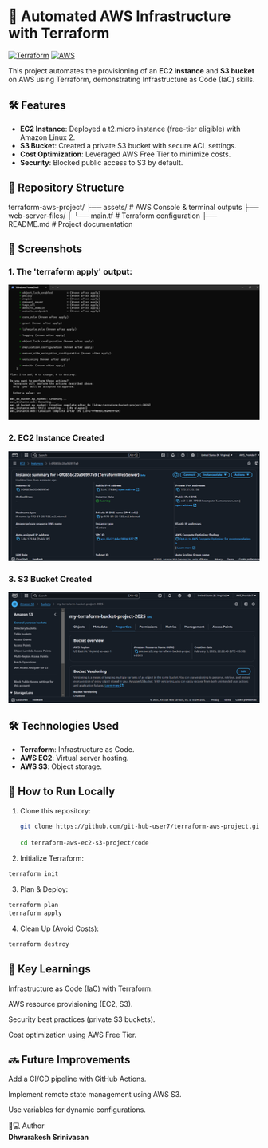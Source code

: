 # 🚀 Automated AWS Infrastructure with Terraform

[![Terraform](https://img.shields.io/badge/Terraform-7B42BC?style=for-the-badge&logo=terraform&logoColor=white)](https://www.terraform.io)
[![AWS](https://img.shields.io/badge/AWS-FF9900?style=for-the-badge&logo=amazonaws&logoColor=white)](https://aws.amazon.com)

This project automates the provisioning of an **EC2 instance** and **S3 bucket** on AWS using Terraform, demonstrating Infrastructure as Code (IaC) skills.

## 🛠️ Features
- **EC2 Instance**: Deployed a t2.micro instance (free-tier eligible) with Amazon Linux 2.
- **S3 Bucket**: Created a private S3 bucket with secure ACL settings.
- **Cost Optimization**: Leveraged AWS Free Tier to minimize costs.
- **Security**: Blocked public access to S3 by default.

## 📂 Repository Structure
terraform-aws-project/
├── assets/ # AWS Console & terminal outputs
├── web-server-files/
│ └── main.tf # Terraform configuration
├── README.md # Project documentation

## 📸 Screenshots  
### 1. The 'terraform apply' output:  
![The 'terraform apply' output](assets/Terraform_Apply.png)  

### 2. EC2 Instance Created  
![EC2 Instance](assets/EC2_Instance.png)  

### 3. S3 Bucket Created  
![S3 Bucket](assets/S3_Bucket.png)  

## 🛠️ Technologies Used  
- **Terraform**: Infrastructure as Code.  
- **AWS EC2**: Virtual server hosting.  
- **AWS S3**: Object storage.  

## 🔧 How to Run Locally  
1. Clone this repository:  
   ```bash  
   git clone https://github.com/git-hub-user7/terraform-aws-project.git

   cd terraform-aws-ec2-s3-project/code

2. Initialize Terraform:

```bash
terraform init
```

3. Plan & Deploy:

```bash
terraform plan
terraform apply
```

4. Clean Up (Avoid Costs):

```bash
terraform destroy
```

## 📝 Key Learnings

Infrastructure as Code (IaC) with Terraform.

AWS resource provisioning (EC2, S3).

Security best practices (private S3 buckets).

Cost optimization using AWS Free Tier.


## 🔜 Future Improvements

Add a CI/CD pipeline with GitHub Actions.

Implement remote state management using AWS S3.

Use variables for dynamic configurations.



👨💻 Author  
  **Dhwarakesh Srinivasan**
